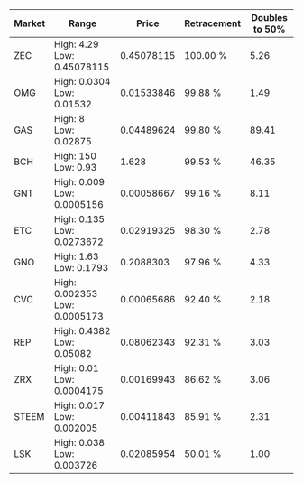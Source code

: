 | Market | Range | Price| Retracement | Doubles to 50% |
| --- | --- | --- | --- | --- |
| ZEC | High: 4.29<br />Low: 0.45078115 | 0.45078115 | 100.00 % | 5.26 |
| OMG | High: 0.0304<br />Low: 0.01532 | 0.01533846 | 99.88 % | 1.49 |
| GAS | High: 8<br />Low: 0.02875 | 0.04489624 | 99.80 % | 89.41 |
| BCH | High: 150<br />Low: 0.93 | 1.628 | 99.53 % | 46.35 |
| GNT | High: 0.009<br />Low: 0.0005156 | 0.00058667 | 99.16 % | 8.11 |
| ETC | High: 0.135<br />Low: 0.0273672 | 0.02919325 | 98.30 % | 2.78 |
| GNO | High: 1.63<br />Low: 0.1793 | 0.2088303 | 97.96 % | 4.33 |
| CVC | High: 0.002353<br />Low: 0.0005173 | 0.00065686 | 92.40 % | 2.18 |
| REP | High: 0.4382<br />Low: 0.05082 | 0.08062343 | 92.31 % | 3.03 |
| ZRX | High: 0.01<br />Low: 0.0004175 | 0.00169943 | 86.62 % | 3.06 |
| STEEM | High: 0.017<br />Low: 0.002005 | 0.00411843 | 85.91 % | 2.31 |
| LSK | High: 0.038<br />Low: 0.003726 | 0.02085954 | 50.01 % | 1.00 |
